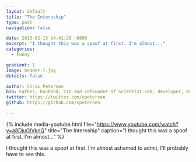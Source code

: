 ```yaml
---
layout: default
title: "The Internship"
type: post
navigation: false

date: 2013-02-13 14:41:29 -0800
excerpt: "I thought this was a spoof at first. I'm almost..."
categories:
  - Funny

gradient: 1
image: header-7.jpg
details: false

author: Chris Petersen
bio: Father, husband, CTO and cofounder of Scientist.com, developer, entrepreneur and technologist.
twitter: https://twitter.com/cpetersen
github: https://github.com/cpetersen

---
```


{% include media-youtube.html file="https://www.youtube.com/watch?v=a8DjuGlVknQ" title="The Internship" caption="I thought this was a spoof at first. I'm almost..." %}

I thought this was a spoof at first. I'm almost ashamed to admit, I'll probably have to see this.
